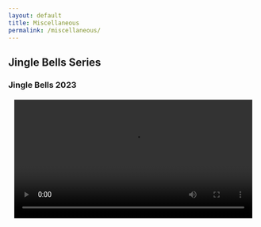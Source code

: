 ```yaml
---
layout: default
title: Miscellaneous
permalink: /miscellaneous/
---
```


## Jingle Bells Series

### Jingle Bells 2023

<div style="display: flex; justify-content: center; align-items: center; margin: 20px 0;">
  <video controls width="480">
    <source src="https://www.dropbox.com/scl/fi/s64sesp5iz6oslgdscwln/Jingle-Bells-2023.mp4?rlkey=lwicc6aujx1b7niwh3osfdx8d&st=o56pbclo&dl=0" type="video/mp4">
    Your browser does not support the video tag.
  </video>
</div>
